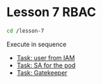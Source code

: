 # Lesson 7 RBAC

```bash
cd /lesson-7
```

Execute in sequence

- [Task: user from IAM](1/)
- [Task: SA for the pod](2/)
- [Task: Gatekeeper](3/)